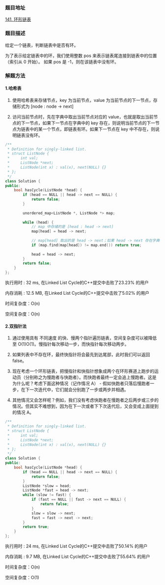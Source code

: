 ### 题目地址

[141. 环形链表](https://leetcode-cn.com/problems/linked-list-cycle/solution/)

### 题目描述
给定一个链表，判断链表中是否有环。

为了表示给定链表中的环，我们使用整数 pos 来表示链表尾连接到链表中的位置（索引从 0 开始）。 如果 pos 是 -1，则在该链表中没有环。

### 解题方法
#### 1.哈希表

1. 使用哈希表来存储节点，key 为当前节点，value 为当前节点的下一节点，存储形式为 [node : node -> next]

2. 访问当前节点时，先在字典中取出当前节点对应的 value，也就是取出当前节点的下一节点，如果下一节点在字典中的 key 存在，则说明当前节点的下一节点为链表中的某一个节点，即链表有环。如果下一节点在 key 中不存在，则说明链表没有环。

```C++
/**
 * Definition for singly-linked list.
 * struct ListNode {
 *     int val;
 *     ListNode *next;
 *     ListNode(int x) : val(x), next(NULL) {}
 * };
 */
class Solution {
public:
    bool hasCycle(ListNode *head) {
        if (head == NULL || head -> next == NULL) {
            return false;
        }
        
        unordered_map<ListNode *, ListNode *> map;
        
        while (head) {
            // map 中存储的是 [head : head -> next]
            map[head] = head -> next;
            
            // map[head] 取出的是 head -> next；如果 head -> next 存在字典的 key 中，则说明有环。
            if (map.find(map[head]) != map.end()) return true;
            
            head = head -> next;
        }
        return false;
    }
};
```

执行用时 : 32 ms, 在Linked List Cycle的C++提交中击败了23.23% 的用户

内存消耗 : 12.5 MB, 在Linked List Cycle的C++提交中击败了5.02% 的用户

时间复杂度：O(n)

空间复杂度：O(n)

#### 2.双指针法
1. 通过使用具有 不同速度 的快、慢两个指针遍历链表，空间复杂度可以被降低至 O(1)O(1)。慢指针每次移动一步，而快指针每次移动两步。

2. 如果列表中不存在环，最终快指针将会最先到达尾部，此时我们可以返回 false。

3. 现在考虑一个环形链表，把慢指针和快指针想象成两个在环形赛道上跑步的运动员（分别称之为慢跑者与快跑者）。而快跑者最终一定会追上慢跑者。这是为什么呢？考虑下面这种情况（记作情况 A） - 假如快跑者只落后慢跑者一步，在下一次迭代中，它们就会分别跑了一步或两步并相遇。

4. 其他情况又会怎样呢？例如，我们没有考虑快跑者在慢跑者之后两步或三步的情况。但其实不难想到，因为在下一次或者下下次迭代后，又会变成上面提到的情况 A。

```C++
/**
 * Definition for singly-linked list.
 * struct ListNode {
 *     int val;
 *     ListNode *next;
 *     ListNode(int x) : val(x), next(NULL) {}
 * };
 */
class Solution {
public:
    bool hasCycle(ListNode *head) {
        if (head == NULL || head -> next == NULL) {
            return false;
        }
        ListNode *slow = head;
        ListNode *fast = head -> next;
        while (slow != fast) {
            if (fast == NULL || fast -> next == NULL) {
                return false;
            }
            slow = slow -> next;
            fast = fast -> next -> next;
        }
        return true;
    }
};
```

执行用时 : 24 ms, 在Linked List Cycle的C++提交中击败了50.14% 的用户

内存消耗 : 9.7 MB, 在Linked List Cycle的C++提交中击败了55.64% 的用户

时间复杂度：O(n)

空间复杂度：O(1)

